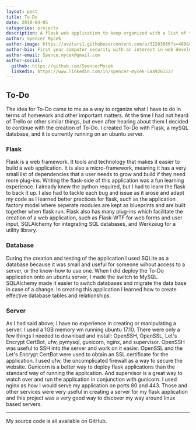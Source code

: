```yaml
---
layout: post
title: To-Do
date: 2018-04-05
categories: projects
description: A flask web application to keep organized with a list of tasks 
author: Spencer Mycek
author-image: https://avatars1.githubusercontent.com/u/32203066?s=460&v=4
author-bio: First year computer security with an interest in web development 
author-email: Spence.mycek@gmail.com
author-social:
  github: https://github.com/SpencerMycek
  linkedin: https://www.linkedin.com/in/spencer-mycek-5aa926152/
---
```


## To-Do
The idea for To-Do came to me as a way to organize what I have to do in terms of homework and other important matters. At the time I had not heard of Trello or other similar things, but even after hearing about them I decided to continue with the creation of To-Do.
I created To-Do with Flask, a mySQL database, and it is currently running on an ubuntu server.

### Flask
Flask is a web framework. It tools and technology that makes it easier to build a web application. It is also a micro-framework, meaning it has a very small list of dependencies that a user needs to grow and build if they need more plug-ins.
Writing the flask-side of this application was a fun learning experience. I already knew the python required, but I had to learn the flask to back it up. I also had to tackle each bug and issue as it arose and adapt my code as I learned better prectices for flask, such as the application factory model where seperate modules are kept as blueprints and are built together when flask run.
Flask also has many plug-ins which facilitate the creation of a web application, such as Flask-WTF for web forms and user input, SQLAlchemy for integrating SQL databases, and Werkzeug for a utility library.

### Database
During the creation and testing of the application I used SQLite as a database because it was small and useful for someone wihout access to a server, or the know-how to use one.
When I did deploy the To-Do application onto an ubuntu server, I made the switch to MySQL. SQLAlchemy made it easier to switch databases and migrate the data base in case of a change. In creating this application I learned how to create effective database tables and relationships.

### Server
As I had said above; I have no experience in creating or manipulating a server.
I used a 1GB memory vm running ubuntu 17.10. There were only a few things I needed to download and install: OpenSSH, OpenSSL, Let's Encrypt CertBot, ufw, pymysql, gunicorn, nginx, and supervisor.
OpenSSH was useful to SSH into the server and work on it easier. OpenSSL and the Let's Encrypt CertBot were used to obtain an SSL certificate for the application. I used ufw, the uncomplicated firewall as a way to secure the website.
Gunicorn is a better way to deploy flask applications than the standard way of running the application. And supervisor is a great way to watch over and run the application in conjunction with gunicorn.
I used nginx as how I would serve my application on ports 80 and 443.
Those and other services were very useful in creating a server for my flask application and this project was a very good way to discover my way around linux based servers.

* * *

My source code is all available on GitHub. 
